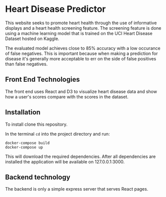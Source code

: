 # Heart Disease Predictor

This website seeks to promote heart health through the use of informative displays and a heart health screening feature. The screening feature is done using a machine learning model that is trained on the UCI Heart Disease Dataset hosted on Kaggle. 

The evaluated model achieves close to 85% accuracy with a low occurance of false negatives. 
This is important because when making a prediction for disease it's generally more acceptable to err on the side of false positives than false negatives.

## Front End Technologies
The front end uses React and D3 to visualize heart disease data and show how a user's scores compare with the scores in the dataset.

## Installation
To install clone this repository. 

In the terminal `cd` into the project directory and run:

```
docker-compose build
docker-compose up
```

This will download the required dependencies. After all dependencies are installed the application will be available on 127.0.0.1:3000.

## Backend technology

The backend is only a simple express server that serves React pages.
